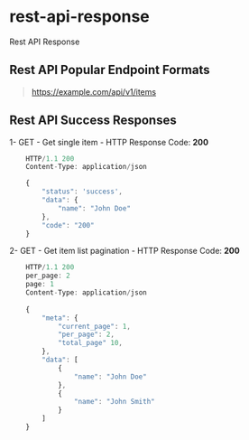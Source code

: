 # rest-api-response
Rest API Response

## Rest API Popular Endpoint Formats

> https://example.com/api/v1/items

## Rest API Success Responses

1- GET - Get single item - HTTP Response Code: **200**
```javascript
    HTTP/1.1 200
    Content-Type: application/json

    {
        "status": 'success',
        "data": {
            "name": "John Doe"
        },
        "code": "200"
    }
```
2- GET - Get item list pagination - HTTP Response Code: **200**
```javascript
    HTTP/1.1 200
    per_page: 2
    page: 1
    Content-Type: application/json
    
    {
        "meta": {
            "current_page": 1,
            "per_page": 2,
            "total_page" 10,
        },
        "data": [
            {
                "name": "John Doe"
            },
            {
                "name": "John Smith"
            }
        ]
    }
```
